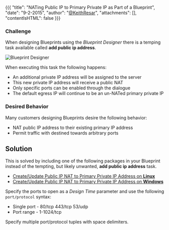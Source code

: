 {{{
  "title": "NATing Public IP to Primary Private IP as Part of a Blueprint",
  "date": "9-2-2015",
  "author": "<a href='https://twitter.com/KeithResar'>@KeithResar</a>",
  "attachments": [],
  "contentIsHTML": false
}}}

### Challenge

When designing Blueprints using the *Blueprint Designer* there is a temping task available called **add public ip address**.

![Blueprint Designer](blueprint-nat-public-ip-to-primary-private-ip-1.png)

When executing this task the following happens:

* An additional private IP address will be assigned to the server
* This new private IP address will receive a public NAT
* Only specific ports can be enabled through the dialogue
* The default egress IP will continue to be an un-NATed primary private IP

### Desired Behavior

Many customers designing Blueprints desire the following behavior:

* NAT public IP address to their existing primary IP address
* Permit traffic with destined towards arbitrary ports

## Solution

This is solved by including one of the following packages in your Blueprint instead of the tempting, but likely unwanted, **add public ip address** task.

* [Create/Update Public IP NAT to Primary Private IP Address on **Linux**](https://control.ctl.io/Blueprints/Packages/Details?uuid=58c00f0e-6af6-41c1-a50f-307ec22f8b83&classification=Script&type=AccountLibrary)
* [Create/Update Public IP NAT to Primary Private IP Address on **Windows**](https://control.ctl.io/Blueprints/Packages/Details?uuid=1def33fd-4870-4e84-975e-f84f9baf641a&classification=Script&type=AccountLibrary)

Specify the ports to open as a *Design Time* parameter and use the following `port/protocol` syntax:

* Single port - 80/tcp 443/tcp 53/udp
* Port range - 1-1024/tcp

Specify multiple port/protocol tuples with space delimiters.

